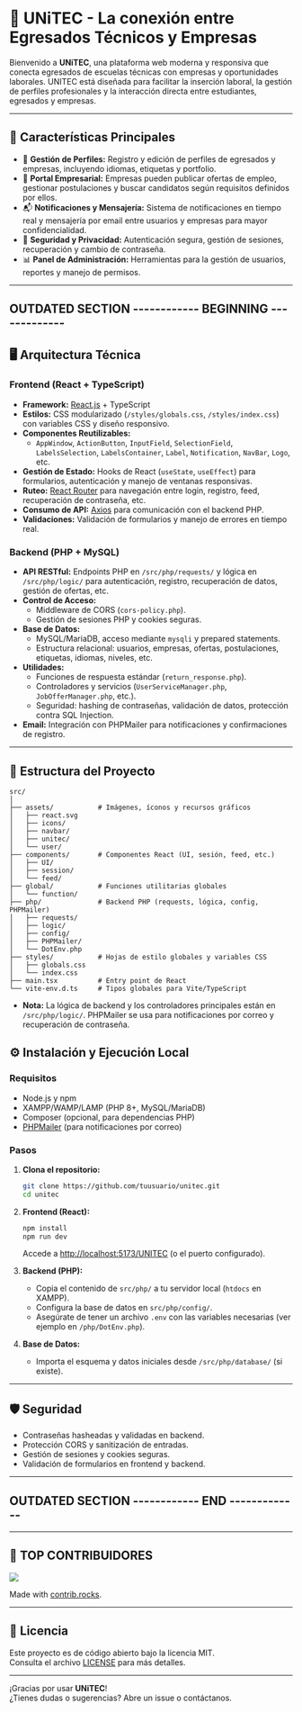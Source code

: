# 🌟 UNiTEC - La conexión entre Egresados Técnicos y Empresas

Bienvenido a **UNiTEC**, una plataforma web moderna y responsiva que conecta egresados de escuelas técnicas con empresas y oportunidades laborales. UNITEC está diseñada para facilitar la inserción laboral, la gestión de perfiles profesionales y la interacción directa entre estudiantes, egresados y empresas.

---

## 🚀 Características Principales

- 👤 **Gestión de Perfiles:** Registro y edición de perfiles de egresados y empresas, incluyendo  idiomas, etiquetas y portfolio.
- 🏢 **Portal Empresarial:** Empresas pueden publicar ofertas de empleo, gestionar postulaciones y buscar candidatos según requisitos definidos por ellos.
- 📬 **Notificaciones y Mensajería:** Sistema de notificaciones en tiempo real y mensajería por email entre usuarios y empresas para mayor confidencialidad.
- 🔐 **Seguridad y Privacidad:** Autenticación segura, gestión de sesiones, recuperación y cambio de contraseña.
- 📊 **Panel de Administración:** Herramientas para la gestión de usuarios, reportes y manejo de permisos.

---
## OUTDATED SECTION ------------ BEGINNING -------------
## 🖥️ Arquitectura Técnica

### Frontend (React + TypeScript)
- **Framework:** [React.js](https://react.dev/) + TypeScript
- **Estilos:** CSS modularizado (`/styles/globals.css`, `/styles/index.css`) con variables CSS y diseño responsivo.
- **Componentes Reutilizables:**  
  - `AppWindow`, `ActionButton`, `InputField`, `SelectionField`, `LabelsSelection`, `LabelsContainer`, `Label`, `Notification`, `NavBar`, `Logo`, etc.
- **Gestión de Estado:** Hooks de React (`useState`, `useEffect`) para formularios, autenticación y manejo de ventanas responsivas.
- **Ruteo:** [React Router](https://reactrouter.com/) para navegación entre login, registro, feed, recuperación de contraseña, etc.
- **Consumo de API:** [Axios](https://axios-http.com/) para comunicación con el backend PHP.
- **Validaciones:** Validación de formularios y manejo de errores en tiempo real.

### Backend (PHP + MySQL)
- **API RESTful:** Endpoints PHP en `/src/php/requests/` y lógica en `/src/php/logic/` para autenticación, registro, recuperación de datos, gestión de ofertas, etc.
- **Control de Acceso:**  
  - Middleware de CORS (`cors-policy.php`).
  - Gestión de sesiones PHP y cookies seguras.
- **Base de Datos:**  
  - MySQL/MariaDB, acceso mediante `mysqli` y prepared statements.
  - Estructura relacional: usuarios, empresas, ofertas, postulaciones, etiquetas, idiomas, niveles, etc.
- **Utilidades:**  
  - Funciones de respuesta estándar (`return_response.php`).
  - Controladores y servicios (`UserServiceManager.php`, `JobOfferManager.php`, etc.).
  - Seguridad: hashing de contraseñas, validación de datos, protección contra SQL Injection.
- **Email:** Integración con PHPMailer para notificaciones y confirmaciones de registro.

---

## 📂 Estructura del Proyecto

```
src/
│
├── assets/           # Imágenes, íconos y recursos gráficos
│   ├── react.svg
│   ├── icons/
│   ├── navbar/
│   ├── unitec/
│   └── user/
├── components/       # Componentes React (UI, sesión, feed, etc.)
│   ├── UI/
│   ├── session/
│   └── feed/
├── global/           # Funciones utilitarias globales
│   └── function/
├── php/              # Backend PHP (requests, lógica, config, PHPMailer)
│   ├── requests/
│   ├── logic/
│   ├── config/
│   ├── PHPMailer/
│   └── DotEnv.php
├── styles/           # Hojas de estilo globales y variables CSS
│   ├── globals.css
│   └── index.css
├── main.tsx          # Entry point de React
└── vite-env.d.ts     # Tipos globales para Vite/TypeScript
```

- **Nota:** La lógica de backend y los controladores principales están en `/src/php/logic/`. PHPMailer se usa para notificaciones por correo y recuperación de contraseña.

## ⚙️ Instalación y Ejecución Local

### Requisitos

- Node.js y npm
- XAMPP/WAMP/LAMP (PHP 8+, MySQL/MariaDB)
- Composer (opcional, para dependencias PHP)
- [PHPMailer](https://github.com/PHPMailer/PHPMailer) (para notificaciones por correo)

### Pasos

1. **Clona el repositorio:**
   ```bash
   git clone https://github.com/tuusuario/unitec.git
   cd unitec
   ```

2. **Frontend (React):**
   ```bash
   npm install
   npm run dev
   ```
   Accede a [http://localhost:5173/UNITEC](http://localhost:5173/UNITEC) (o el puerto configurado).

3. **Backend (PHP):**
   - Copia el contenido de `src/php/` a tu servidor local (`htdocs` en XAMPP).
   - Configura la base de datos en `src/php/config/`.
   - Asegúrate de tener un archivo `.env` con las variables necesarias (ver ejemplo en `/php/DotEnv.php`).

4. **Base de Datos:**
   - Importa el esquema y datos iniciales desde `/src/php/database/` (si existe).

---

## 🛡️ Seguridad

- Contraseñas hasheadas y validadas en backend.
- Protección CORS y sanitización de entradas.
- Gestión de sesiones y cookies seguras.
- Validación de formularios en frontend y backend.

---
## OUTDATED SECTION ------------ END -------------
---

## 🚀 TOP CONTRIBUIDORES
<a href="https://github.com/eestn2/UNiTEC/graphs/contributors">
  <img src="https://contrib.rocks/image?repo=eestn2/UNiTEC" />
</a>

Made with [contrib.rocks](https://contrib.rocks).


---

## 📄 Licencia

Este proyecto es de código abierto bajo la licencia MIT.  
Consulta el archivo [LICENSE](./LICENSE) para más detalles.

---

¡Gracias por usar **UNiTEC**!  
¿Tienes dudas o sugerencias? Abre un issue o contáctanos.
